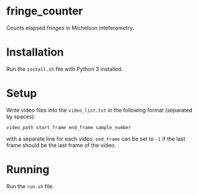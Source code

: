 # fringe_counter
 Counts elapsed fringes in Michelson inteferometry.

# Installation
Run the `install.sh` file with Python 3 installed.

# Setup
Write video files into the `video_list.txt` in the following format (separated by spaces):

```
video_path start_frame end_frame sample_number
```
with a separate line for each video. `end_frame` can be set to `-1` if the last frame should be the last frame of the video.  

# Running
Run the `run.sh` file.
